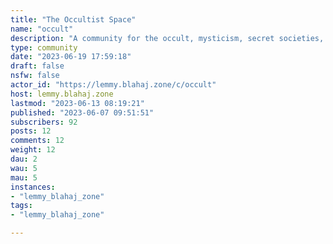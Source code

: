 ```yaml
---
title: "The Occultist Space" 
name: "occult"
description: "A community for the occult, mysticism, secret societies, heavy metal, and all things spooky."
type: community
date: "2023-06-19 17:59:18"
draft: false
nsfw: false
actor_id: "https://lemmy.blahaj.zone/c/occult"
host: lemmy.blahaj.zone
lastmod: "2023-06-13 08:19:21"
published: "2023-06-07 09:51:51"
subscribers: 92
posts: 12
comments: 12
weight: 12
dau: 2
wau: 5
mau: 5
instances:
- "lemmy_blahaj_zone"
tags: 
- "lemmy_blahaj_zone"

---
```

